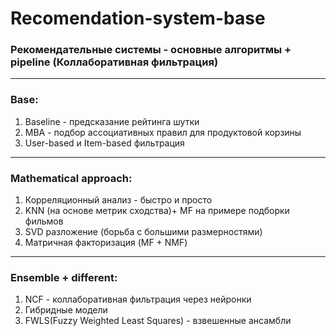 # Recomendation-system-base
### Рекомендательные системы - основные алгоритмы + pipeline (Коллаборативная фильтрация)
--- 

### Base:
1. Baseline - предсказание рейтинга шутки 
2. MBA -  подбор ассоциативных правил для продуктовой корзины
3. User-based и Item-based фильтрация
---
### Mathematical approach:
1. Корреляционный анализ - быстро и просто
2. KNN (на основе метрик сходства)+ MF на примере подборки фильмов
3. SVD разложение (борьба с большими размерностями)
4. Матричная факторизация (MF + NMF)
---
### Ensemble + different:
1. NCF - коллаборативная фильтрация через нейронки
2. Гибридные модели
3. FWLS(Fuzzy Weighted Least Squares) - взвешенные ансамбли
